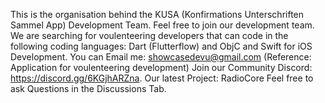 This is the organisation behind the KUSA (Konfirmations Unterschriften Sammel App) Development Team. Feel free to join our development team. We are searching for voulenteering developers that can code in the following coding languages: Dart (Flutterflow) and ObjC and Swift for iOS Development. You can Email me: showcasedevu@gmail.com (Reference: Application for voulenteering development) Join our Community Discord: https://discord.gg/6KGjhARZna.
Our latest Project: RadioCore
Feel free to ask Questions in the Discussions Tab.
